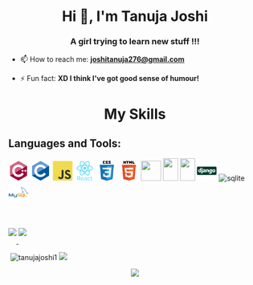 
<h1 align="center">Hi 👋, I'm Tanuja Joshi</h1>
<h3 align="center">A girl trying to learn new stuff !!!</h3>

- 📫 How to reach me: **joshitanuja276@gmail.com**

- ⚡ Fun fact: **XD I think I've got good sense of humour!**

<h1 align="center">My Skills</h1>

## Languages and Tools:

<img src = "https://raw.githubusercontent.com/devicons/devicon/master/icons/cplusplus/cplusplus-original.svg" width = '40' height = '40'/> <img src = "https://raw.githubusercontent.com/devicons/devicon/master/icons/c/c-original.svg" width = '40' height = '40'/> <img src = "https://raw.githubusercontent.com/devicons/devicon/master/icons/javascript/javascript-original.svg" width = '40' height = '40'/>
<img src = "https://raw.githubusercontent.com/devicons/devicon/master/icons/react/react-original-wordmark.svg" width = '40' height = '40'/> <img src = "https://raw.githubusercontent.com/devicons/devicon/master/icons/css3/css3-original-wordmark.svg" width = '40' height = '40'/> <img src = "https://raw.githubusercontent.com/devicons/devicon/master/icons/html5/html5-original-wordmark.svg" width = '40' height = '40'/>
<img src = "https://www.vectorlogo.zone/logos/figma/figma-icon.svg" width = '40' height = '40'/>
<img src = "https://upload.wikimedia.org/wikipedia/commons/thumb/9/98/Solidity_logo.svg/386px-Solidity_logo.svg.png" width = '30' height = '45'/>
<img src = "https://upload.wikimedia.org/wikipedia/commons/thumb/0/05/Ethereum_logo_2014.svg/256px-Ethereum_logo_2014.svg.png" width = '30' height = '45'/>
<img src = "https://raw.githubusercontent.com/devicons/devicon/master/icons/django/django-original.svg" width = '40' height = '40'/>
<img src="https://www.vectorlogo.zone/logos/sqlite/sqlite-icon.svg" alt="sqlite" width="40" height="40"/> 
<img src = "https://raw.githubusercontent.com/devicons/devicon/master/icons/mysql/mysql-original-wordmark.svg" width = '40' height = '40'/>

<p>
  <br></br>
<a href="https://github.com/tanujajoshi1" target="_blank">
<img src=https://img.shields.io/badge/GitHub-100000?style=for-the-badge&logo=github&logoColor=white style="margin-bottom: 15px; height: auto; width: auto;" />
</a>

<a href="https://linkedin.com/in/tanuja-joshi-b3a179193" target="_blank">
<img src=https://img.shields.io/badge/linkedin-%231E77B5.svg?&style=for-the-badge&logo=linkedin&logoColor=white style="margin-bottom: 15px; height: auto; width: auto;" />
</a>
</p>

<div > &nbsp;<img  src="https://github-readme-stats.vercel.app/api/top-langs?username=tanujajoshi1&show_icons=true&locale=en&layout=compact" alt="tanujajoshi1" />
  <img src="https://github-readme-stats.vercel.app/api?username=tanujajoshi1&show_icons=true&locale=en" style="height: auto; width: auto;"/> 
</div>
<div align="center"> <p> <img src="https://komarev.com/ghpvc/?username=tanujajoshi1&label=Profile%20views&color=0e75b6&style=flat" style="height: auto; width: auto;"/> </p> </div>

